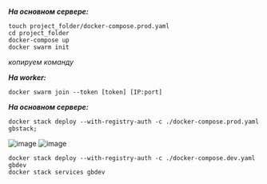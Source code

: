 **_На основном сервере:_**
```
touch project_folder/docker-compose.prod.yaml
cd project_folder
docker-compose up
docker swarm init
```
  _копируем команду_

**_На worker:_**
```
docker swarm join --token [token] [IP:port]
```

**_На основном сервере:_**
```
docker stack deploy --with-registry-auth -c ./docker-compose.prod.yaml gbstack;
```
![image](https://github.com/maslaff/GB.Edu/assets/33765993/e803c0f4-f6c9-4c6a-9442-808eb2ff954f)
![image](https://github.com/maslaff/GB.Edu/assets/33765993/28e1bd7e-69e8-42ac-a37c-9fdfe4061c1c)


```
docker stack deploy --with-registry-auth -c ./docker-compose.dev.yaml gbdev
docker stack services gbdev
```
